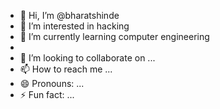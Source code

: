 - 👋 Hi, I’m @bharatshinde
- 👀 I’m interested in hacking
- 🌱 I’m currently learning computer engineering
- 
- 💞️ I’m looking to collaborate on ...
- 📫 How to reach me ...
- 😄 Pronouns: ...
- ⚡ Fun fact: ...

<!---
bharatshinde0/bharatshinde0 is a ✨ special ✨ repository because its `README.md` (this file) appears on your GitHub profile.
You can click the Preview link to take a look at your changes.
--->
